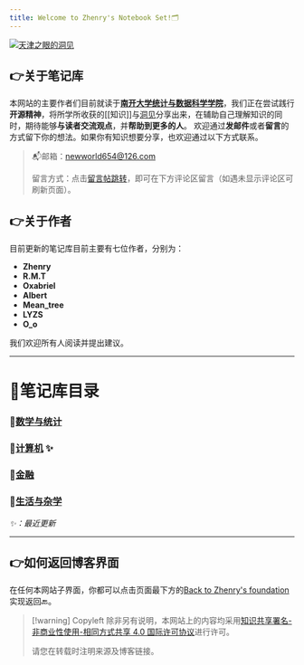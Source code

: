 ```yaml
---
title: Welcome to Zhenry's Notebook Set!🗂️
---
```

 [![天津之眼的洞见](tianjin.jpg)](Zhenry的笔记/Insight-集合/) 
## 👉关于笔记库
本网站的主要作者们目前就读于[**南开大学统计与数据科学学院**](https://stat.nankai.edu.cn/)，我们正在尝试践行**开源精神**，将所学所收获的[[知识]]与[洞见](Zhenry的笔记\Insight-集合)分享出来，在辅助自己理解知识的同时，期待能够**与读者交流观点**，并**帮助到更多的人**。
欢迎通过**发邮件**或者**留言**的方式留下你的想法。如果你有知识想要分享，也欢迎通过以下方式联系。

>📬邮箱：newworld654@126.com
>
>留言方式：点击[留言帖跳转](https://zhanghenry.site/2024/08/19/%E6%AC%A2%E8%BF%8E%E7%95%99%E8%A8%80/)，即可在下方评论区留言（如遇未显示评论区可刷新页面）。

## 👉关于作者
目前更新的笔记库目前主要有七位作者，分别为：
* **Zhenry**
* **R.M.T**
* **Oxabriel**
* **Albert**
* **Mean_tree**
* **LYZS** 
* **O_o**

我们欢迎所有人阅读并提出建议。

---
# 🗽笔记库目录

### 📂[数学与统计](数学与统计index.md) 
 
### 📂[计算机](计算机index.md) ✨

### 📂[金融](金融index.md)

### 📂[生活与杂学](生活与杂学index.md) 

*✨：最近更新*

---
## 👉如何返回博客界面
在任何本网站子界面，你都可以点击页面最下方的[Back to Zhenry's foundation](https://zhenrys.github.io)实现返回🔙。


>[!warning] Copyleft
>除非另有说明，本网站上的内容均采用[知识共享署名-非商业性使用-相同方式共享 4.0 国际许可协议](http://creativecommons.org/licenses/by-nc-sa/4.0/)进行许可。
>
>请您在转载时注明来源及博客链接。


